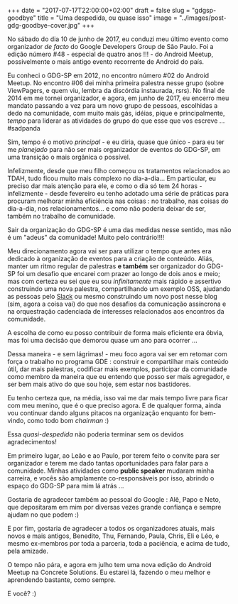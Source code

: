 +++
date = "2017-07-17T22:00:00+02:00"
draft = false
slug = "gdgsp-goodbye"
title = "Uma despedida, ou quase isso"
image = "../images/post-gdg-goodbye-cover.jpg"
+++


No sábado do dia 10 de junho de 2017, eu conduzi meu último evento como organizador *de facto* do Google Developers Group de São Paulo. Foi a edição número #48 - especial de quatro anos !!! - do Android Meetup, possivelmente o mais antigo evento recorrente de Android do país.

Eu conheci o GDG-SP em 2012, no encontro número #02 do Android Meetup. No encontro #06 dei minha primeira palestra nesse grupo (sobre ViewPagers, e quem viu, lembra da discórdia instaurada, rsrs). No final de 2014 em me tornei organizador, e agora, em junho de 2017, eu encerro meu mandato passando a vez para um novo grupo de pessoas, escolhidas a dedo na comunidade, com muito mais gás, idéias, pique e principalmente, *tempo* para liderar as atividades do grupo do que esse que vos escreve ... #sadpanda

Sim, tempo é o motivo *principal* - e eu diria, quase que único - para eu ter me _planejado_ para não ser mais organizador de eventos do GDG-SP, em uma transição o mais orgânica o possível.

Infelizmente, desde que meu filho começou os tratamentos relacionados ao TDAH, tudo ficou muito mais complexo no dia-a-dia... Em particular, eu preciso dar mais atenção para ele, e como o dia só tem 24 horas - infelizmente - desde fevereiro eu tenho adotado uma série de práticas para procuram melhorar minha eficiência nas coisas : no trabalho, nas coisas do dia-a-dia, nos relacionamentos... e como não poderia deixar de ser, também no trabalho de comunidade.

Sair da organização do GDG-SP é uma das medidas nesse sentido, mas não é um "adeus" da comunidade! Muito pelo contrário!!!!

Meu direcionamento agora vai ser para utilizar o tempo que antes era dedicado à organização de eventos para a criação de conteúdo. Aliás, manter um ritmo regular de palestras **e também** ser organizador do GDG-SP foi um desafio que encarei com prazer ao longo de dois anos e meio; mas com certeza eu sei que eu sou _infinitamente_ mais rápido e assertivo construindo uma nova palestra, compartilhando um exemplo OSS, ajudando as pessoas pelo [Slack](https://androiddevbr.slack.com/) ou mesmo construindo um novo post nesse blog (sim, agora a coisa vai) do que nos desafios da comunicação assíncrona e na orquestração cadenciada de interesses relacionados aos encontros da comunidade. 

A escolha de como eu posso contribuir de forma mais eficiente era óbvia, mas foi uma decisão que demorou quase um ano para ocorrer ...

Dessa maneira - e sem lágrimas! - meu foco agora vai ser em retomar com força o trabalho no programa GDE : construir e compartilhar mais conteúdo útil, dar mais palestras, codificar mais exemplos, participar da comunidade como membro da maneira que eu entendo que posso ser mais agregador, e ser bem mais ativo do que sou hoje, sem estar nos bastidores.

Eu tenho certeza que, na média, isso vai me dar mais tempo livre para ficar com meu menino, que é o que preciso agora. E de qualquer forma, ainda vou continuar dando alguns pitacos na organização enquanto for bem-vindo, como todo bom *chairman* :)

Essa *quasi-despedida* não poderia terminar sem os devidos agradecimentos!

Em primeiro lugar, ao Leão e ao Paulo, por terem feito o convite para ser organizador e terem me dado tantas oportunidades para falar para a comunidade. Minhas atividades como **public speaker** mudaram minha carreira, e vocês são amplamente co-responsáveis por isso, abrindo o espaço do GDG-SP para mim lá atrás ...

Gostaria de agradecer também ao pessoal do Google : Alê, Papo e Neto, que depositaram em mim por diversas vezes grande confiança e sempre ajudam no que podem :)

E por fim, gostaria de agradecer a todos os organizadores atuais, mais novos e mais antigos, Benedito, Thu, Fernando, Paula, Chris, Eli e Léo, e mesmo ex-membros por toda a parceria, toda a paciência, e acima de tudo, pela amizade.

O tempo não pára, e agora em julho tem uma nova edição do Android Meetup na Concrete Solutions. Eu estarei lá, fazendo o meu melhor e aprendendo bastante, como sempre. 

E você? :)